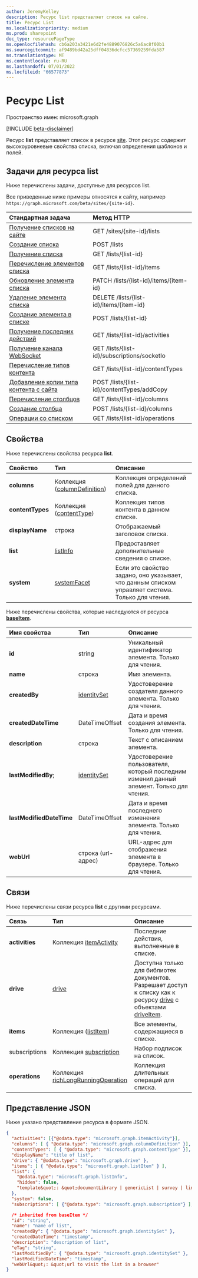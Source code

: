 ```yaml
---
author: JeremyKelley
description: Ресурс list представляет список на сайте.
title: Ресурс List
ms.localizationpriority: medium
ms.prod: sharepoint
doc_type: resourcePageType
ms.openlocfilehash: cb6a203a3421e6d2fe4889076826c5a6ac8f00b1
ms.sourcegitcommit: af9489bd42a25dff04836dcfcc57369259fda587
ms.translationtype: MT
ms.contentlocale: ru-RU
ms.lasthandoff: 07/01/2022
ms.locfileid: "66577873"
---
```

# <a name="list-resource"></a>Ресурс List

Пространство имен: microsoft.graph

[!INCLUDE [beta-disclaimer](../../includes/beta-disclaimer.md)]

Ресурс **list** представляет список в ресурсе [site][].
Этот ресурс содержит высокоуровневые свойства списка, включая определения шаблонов и полей.

## <a name="tasks-on-a-list"></a>Задачи для ресурса list

Ниже перечислены задачи, доступные для ресурсов list.

Все приведенные ниже примеры относятся к сайту, например `https://graph.microsoft.com/beta/sites/{site-id}`.

| Стандартная задача                                       | Метод HTTP                                 |
| :------------------------------------------------ | :------------------------------------------ |
| [Получение списков на сайте][]                           | GET /sites/{site-id}/lists                  |
| [Создание списка][]                                   | POST /lists                                 |
| [Получение списка][]                                      | GET /lists/{list-id}                        |
| [Перечисление элементов списка][]                          | GET /lists/{list-id}/items                  |
| [Обновление элемента списка][]                              | PATCH /lists/{list-id}/items/{item-id}      |
| [Удаление элемента списка][]                              | DELETE /lists/{list-id}/items/{item-id}     |
| [Создание элемента в списке][]                              | POST /lists/{list-id}                       |
| [Получение последних действий][]                         | GET /lists/{list-id}/activities             |
| [Получение канала WebSocket][]                         | GET /lists/{list-id}/subscriptions/socketIo |
| [Перечисление типов контента][]                            | GET /lists/{list-id}/contentTypes           |
| [Добавление копии типа контента с сайта][]            | POST /lists/{list-id}/contentTypes/addCopy  |
| [Перечисление столбцов][]                                  | GET /lists/{list-id}/columns                |
| [Создание столбца][]                                 | POST /lists/{list-id}/columns               |
| [Операции со списком](../api/list-list-operations.md) | GET /lists/{list-id}/operations             |

[Получение списков на сайте]: ../api/list-list.md
[Получение списка]: ../api/list-get.md
[Создание списка]: ../api/list-create.md
[Перечисление элементов списка]: ../api/listitem-list.md
[Обновление элемента списка]: ../api/listitem-update.md
[Удаление элемента списка]: ../api/listitem-delete.md
[Создание элемента в списке]: ../api/listitem-create.md
[Получение последних действий]: ../api/activities-list.md
[Получение канала WebSocket]: ../api/subscriptions-socketio.md
[Перечисление типов контента]: ../api/list-list-contenttypes.md
[Добавление копии типа контента с сайта]: ../api/contenttype-addCopy.md
[Перечисление столбцов]: ../api/list-list-columns.md
[Создание столбца]: ../api/list-post-columns.md

## <a name="properties"></a>Свойства

Ниже перечислены свойства ресурса **list**.

| Свойство         | Тип                             | Описание                                                          |
| :--------------- | :------------------------------- | :------------------------------------------------------------------- |
| **columns**      | Коллекция ([columnDefinition][]) | Коллекция определений полей для данного списка.                   |
| **contentTypes** | Коллекция ([contentType][])      | Коллекция типов контента в данном списке.                |
| **displayName**  | строка                           | Отображаемый заголовок списка.                                   |
| **list**         | [listInfo][]                     | Предоставляет дополнительные сведения о списке.                          |
| **system**       | [systemFacet][]                  | Если это свойство задано, оно указывает, что данным списком управляет система. Только для чтения. |

Ниже перечислены свойства, которые наследуются от ресурса **[baseItem][]**.

| Имя свойства            | Тип            | Описание                                              |
| :----------------------- | :-------------- | :------------------------------------------------------- |
| **id**                   | string          | Уникальный идентификатор элемента. Только для чтения.            |
| **name**                 | строка          | Имя элемента.                                    |
| **createdBy**            | [identitySet][] | Удостоверение создателя данного элемента. Только для чтения.         |
| **createdDateTime**      | DateTimeOffset  | Дата и время создания элемента. Только для чтения.       |
| **description**          | строка          | Текст с описанием элемента.                       |
| **lastModifiedBy**;       | [identitySet][] | Удостоверение пользователя, который последним изменил данный элемент. Только для чтения.   |
| **lastModifiedDateTime** | DateTimeOffset  | Дата и время последнего изменения элемента. Только для чтения. |
| **webUrl**               | строка (url-адрес)    | URL-адрес для отображения элемента в браузере. Только для чтения.    |

## <a name="relationships"></a>Связи

Ниже перечислены связи ресурса **list** с другими ресурсами.

| Связь   | Тип                                                                            | Описание                                                                                                         |
| :------------- | :------------------------------------------------------------------------------ | :------------------------------------------------------------------------------------------------------------------ |
| **activities** | Коллекция [itemActivity][]                                                     | Последние действия, выполненные в списке.                                                             |
| **drive**      | [drive][]                                                                       | Доступна только для библиотек документов. Разрешает доступ к списку как к ресурсу [drive][] с объектами [driveItem][driveItem]. |
| **items**      | Коллекция ([listItem][])                                                        | Все элементы, содержащиеся в списке.                                                                                    |
| subscriptions  | Коллекция [subscription][]                                                     | Набор подписок на список.                                                                               |
| **operations** | Коллекция [richLongRunningOperation](../resources/richlongrunningoperation.md) | Коллекция длительных операций для списка.                                                             |

[baseItem]: baseitem.md
[contentType]: contenttype.md
[drive]: drive.md
[driveItem]: driveitem.md
[columnDefinition]: columndefinition.md
[identitySet]: identityset.md
[itemActivity]: itemactivity.md
[listInfo]: listinfo.md
[listItem]: listitem.md
[site]: site.md
[systemFacet]: systemfacet.md
[subscription]: subscription.md

## <a name="json-representation"></a>Представление JSON

Ниже указано представление ресурса в формате JSON.

<!-- { "blockType": "resource", 
       "@odata.type": "microsoft.graph.list",
       "keyProperty": "id", 
       "optionalProperties": [ "items", "drive"] } -->

```json
{
  "activities": [{"@odata.type": "microsoft.graph.itemActivity"}],
  "columns": [ { "@odata.type": "microsoft.graph.columnDefinition" }],
  "contentTypes": [ { "@odata.type": "microsoft.graph.contentType" }],
  "displayName": "title of list",
  "drive": { "@odata.type": "microsoft.graph.drive" },
  "items": [ { "@odata.type": "microsoft.graph.listItem" } ],
  "list": {
    "@odata.type": "microsoft.graph.listInfo",
    "hidden": false,
    "template&quot;: &quot;documentLibrary | genericList | survey | links | announcements | contacts ..."
  },
  "system": false,
  "subscriptions": [ {"@odata.type": "microsoft.graph.subscription"} ],

  /* inherited from baseItem */
  "id": "string",
  "name": "name of list",
  "createdBy": { "@odata.type": "microsoft.graph.identitySet" },
  "createdDateTime": "timestamp",
  "description": "description of list",
  "eTag": "string",
  "lastModifiedBy": { "@odata.type": "microsoft.graph.identitySet" },
  "lastModifiedDateTime": "timestamp",
  "webUrl&quot;: &quot;url to visit the list in a browser"
}
```

<!--
{
  "type": "#page.annotation",
  "description": "",
  "keywords": "",
  "section": "documentation",
  "tocPath": "Resources/Lists",
  "tocBookmarks": {
    "Lists&quot;: &quot;#"
  },
  "suppressions": []
}
-->
